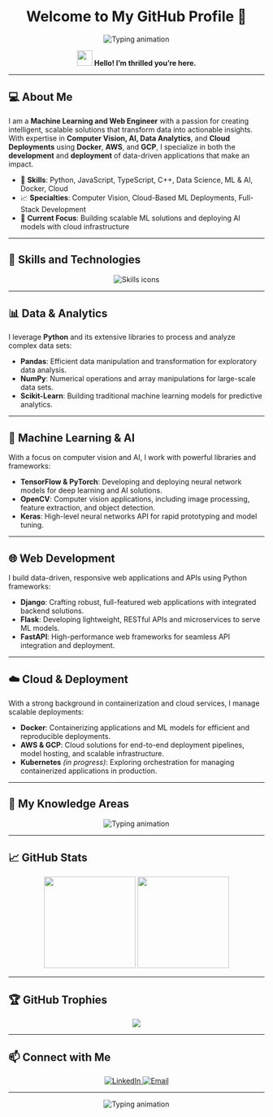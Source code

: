 <h1 align="center">Welcome to My GitHub Profile 🌌</h1>
<p align="center">
  <img src="https://readme-typing-svg.herokuapp.com?font=Fira+Code&weight=500&size=24&duration=4000&pause=500&color=1CA2F7&center=true&width=650&lines=Machine+Learning+%26+Web+Engineer;Data+Analytics+%26+Computer+Vision+Specialist;Cloud+Deployment+Expert+%7C+AWS+%26+GCP;Crafting+Intelligent+%26+Scalable+Solutions" alt="Typing animation">
</p>

<p align="center">
  <img src="https://media.giphy.com/media/hvRJCLFzcasrR4ia7z/giphy.gif" width="30"/> 
  <b>Hello! I’m thrilled you’re here.</b>
</p>

---

## 💻 About Me

I am a **Machine Learning and Web Engineer** with a passion for creating intelligent, scalable solutions that transform data into actionable insights. With expertise in **Computer Vision, AI, Data Analytics**, and **Cloud Deployments** using **Docker**, **AWS**, and **GCP**, I specialize in both the **development** and **deployment** of data-driven applications that make an impact.

- 🌟 **Skills**: Python, JavaScript, TypeScript, C++, Data Science, ML & AI, Docker, Cloud
- 📈 **Specialties**: Computer Vision, Cloud-Based ML Deployments, Full-Stack Development
- 🎯 **Current Focus**: Building scalable ML solutions and deploying AI models with cloud infrastructure

---

## 🚀 Skills and Technologies

<p align="center">
  <img src="https://skillicons.dev/icons?i=python,javascript,typescript,cpp,react,html,css,nodejs,express,mongodb,docker,aws,gcp&perline=5" alt="Skills icons" />
</p>

---

## 📊 Data & Analytics

I leverage **Python** and its extensive libraries to process and analyze complex data sets:

- **Pandas**: Efficient data manipulation and transformation for exploratory data analysis.
- **NumPy**: Numerical operations and array manipulations for large-scale data sets.
- **Scikit-Learn**: Building traditional machine learning models for predictive analytics.

---

## 🤖 Machine Learning & AI

With a focus on computer vision and AI, I work with powerful libraries and frameworks:

- **TensorFlow & PyTorch**: Developing and deploying neural network models for deep learning and AI solutions.
- **OpenCV**: Computer vision applications, including image processing, feature extraction, and object detection.
- **Keras**: High-level neural networks API for rapid prototyping and model tuning.

---

## 🌐 Web Development

I build data-driven, responsive web applications and APIs using Python frameworks:

- **Django**: Crafting robust, full-featured web applications with integrated backend solutions.
- **Flask**: Developing lightweight, RESTful APIs and microservices to serve ML models.
- **FastAPI**: High-performance web frameworks for seamless API integration and deployment.

---

## ☁️ Cloud & Deployment

With a strong background in containerization and cloud services, I manage scalable deployments:

- **Docker**: Containerizing applications and ML models for efficient and reproducible deployments.
- **AWS & GCP**: Cloud solutions for end-to-end deployment pipelines, model hosting, and scalable infrastructure.
- **Kubernetes** *(in progress)*: Exploring orchestration for managing containerized applications in production.

---

## 🧠 My Knowledge Areas

<p align="center">
  <img src="https://readme-typing-svg.herokuapp.com?font=Fira+Code&weight=500&size=20&duration=3000&pause=600&color=00D4FF&center=true&width=440&lines=Data+Cleaning+%26+Preprocessing;Computer+Vision+%26+Image+Processing;Machine+Learning+Model+Deployment;Cloud+Infrastructure+%7C+AWS+%26+GCP;Frontend+%26+Backend+Web+Development;API+Development+%26+Integration" alt="Typing animation">
</p>

---

## 📈 GitHub Stats

<p align="center">
  <img src="https://github-readme-stats.vercel.app/api?username=samsamurai301&show_icons=true&theme=tokyonight&hide_border=true&border_radius=10" height="180"/>
  <img src="https://github-readme-stats.vercel.app/api/top-langs/?username=samsamurai301&layout=compact&theme=tokyonight&hide_border=true&border_radius=10" height="180"/>
</p>

---

## 🏆 GitHub Trophies

<p align="center">
  <img src="https://github-profile-trophy.vercel.app/?username=samsamurai301&theme=darkhub&margin-w=15&margin-h=15&no-frame=true" />
</p>

---

## 📫 Connect with Me

<p align="center">
  <a href="https://www.linkedin.com/in/sohangkumar-patel-18b3b4232/" target="_blank">
    <img src="https://img.shields.io/badge/LinkedIn-%230077B5.svg?&style=for-the-badge&logo=linkedin&logoColor=white" alt="LinkedIn">
  </a>
  <a href="mailto:sohangkumar.patel@gmail.com" target="_blank">
    <img src="https://img.shields.io/badge/Email-%23D14836.svg?&style=for-the-badge&logo=gmail&logoColor=white" alt="Email">
  </a>
</p>

---

<p align="center">
  <img src="https://readme-typing-svg.herokuapp.com?font=Fira+Code&size=22&duration=4000&pause=500&color=FFA500&center=true&width=500&lines=Let's+Collaborate+and+Innovate!;Always+Open+to+New+Challenges+%26+Ideas;Let's+Shape+the+Future+Together!" alt="Typing animation">
</p>
